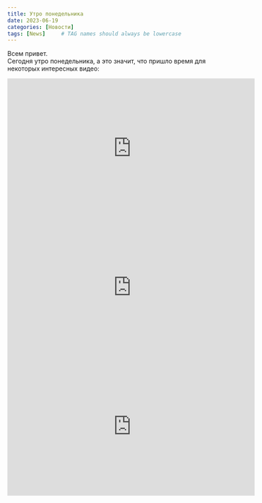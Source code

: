 ```yaml
---
title: Утро понедельника
date: 2023-06-19
categories: [Новости]
tags: [News]     # TAG names should always be lowercase
---
```

Всем привет. <br>
Сегодня утро понедельника, а это значит, что пришло время для некоторых интересных видео:<br>
<iframe width="560" height="315" src="https://www.youtube.com/embed/PPSA7Y9D904" title="YouTube video player" frameborder="0" allow="accelerometer; autoplay; clipboard-write; encrypted-media; gyroscope; picture-in-picture; web-share" allowfullscreen></iframe> <br>
<iframe width="560" height="315" src="https://www.youtube.com/embed/8yPZUpaZ6QY" title="YouTube video player" frameborder="0" allow="accelerometer; autoplay; clipboard-write; encrypted-media; gyroscope; picture-in-picture; web-share" allowfullscreen></iframe> <br>
<iframe width="560" height="315" src="https://www.youtube.com/embed/GL926wUYRck" title="YouTube video player" frameborder="0" allow="accelerometer; autoplay; clipboard-write; encrypted-media; gyroscope; picture-in-picture; web-share" allowfullscreen></iframe>
